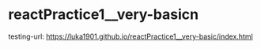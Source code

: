 # reactPractice1__very-basicn
testing-url: https://luka1901.github.io/reactPractice1__very-basic/index.html
